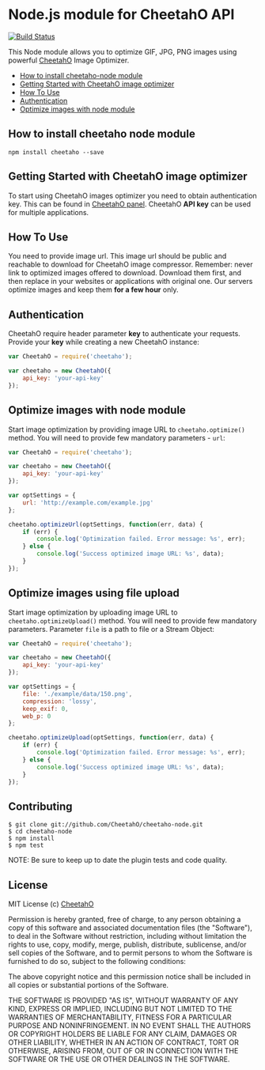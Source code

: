 Node.js module for CheetahO API
===========

[![Build Status](https://secure.travis-ci.org/CheetahO/cheetaho-node.png?branch=master)](http://travis-ci.org/CheetahO/cheetaho-node)

This Node module allows you to optimize GIF, JPG, PNG images using powerful [CheetahO](https://cheetaho.com/) Image Optimizer.

* [How to install cheetaho-node module](#how-to-install-cheetaho-node-module)
* [Getting Started with CheetahO image optimizer](#getting-started-with-cheetho-image-optimizer)
* [How To Use](#how-to-use)
* [Authentication](#authentication)
* [Optimize images with node module](#optimize-images-with-node-module)

## How to install cheetaho node module

    npm install cheetaho --save
    
## Getting Started with CheetahO image optimizer

To start using CheetahO images optimizer you need to obtain authentication key. This can be found in [CheetahO panel](https://app.cheetaho.com/admin/api-credentials). CheetahO **API key** can be used for multiple applications. 

## How To Use

You need to provide image url. This image url should be public and reachable to download for CheetahO image compressor. Remember: never link to optimized images offered to download. Download them first, and then replace in your websites or applications with original one. Our servers optimize images and keep them **for a few hour** only.

## Authentication

CheetahO require header parameter **key** to authenticate your requests. Provide your **key** while creating a new CheetahO instance:

````js
var CheetahO = require('cheetaho');

var cheetaho = new CheetahO({
    api_key: 'your-api-key'
});
````

## Optimize images with node module

Start image optimization by providing image URL to `cheetaho.optimize()` method. You will need to provide few mandatory parameters - `url`:

````js
var CheetahO = require('cheetaho');

var cheetaho = new CheetahO({
    api_key: 'your-api-key'
});

var optSettings = {
    url: 'http://example.com/example.jpg'
};

cheetaho.optimizeUrl(optSettings, function(err, data) {
    if (err) {
        console.log('Optimization failed. Error message: %s', err);
    } else {
        console.log('Success optimized image URL: %s', data);
    }
});
````


## Optimize images using file upload

Start image optimization by uploading image URL to `cheetaho.optimizeUpload()` method. You will need to provide few mandatory parameters. Parameter `file` is a path to file or a Stream Object:

````js
var CheetahO = require('cheetaho');

var cheetaho = new CheetahO({
    api_key: 'your-api-key'
});

var optSettings = {
    file: './example/data/150.png',
    compression: 'lossy',
    keep_exif: 0,
    web_p: 0
};

cheetaho.optimizeUpload(optSettings, function(err, data) {
    if (err) {
        console.log('Optimization failed. Error message: %s', err);
    } else {
        console.log('Success optimized image URL: %s', data);
    }
});
````

## Contributing

```
$ git clone git://github.com/CheetahO/cheetaho-node.git
$ cd cheetaho-node
$ npm install
$ npm test
```
NOTE: Be sure to keep up to date the plugin tests and code quality.

## License

MIT License
(c) [CheetahO](https://cheetaho.com)

Permission is hereby granted, free of charge, to any person obtaining a copy of this software and associated documentation files (the "Software"), to deal in the Software without restriction, including without limitation the rights to use, copy, modify, merge, publish, distribute, sublicense, and/or sell copies of the Software, and to permit persons to whom the Software is furnished to do so, subject to the following conditions:

The above copyright notice and this permission notice shall be included in all copies or substantial portions of the Software.

THE SOFTWARE IS PROVIDED "AS IS", WITHOUT WARRANTY OF ANY KIND, EXPRESS OR IMPLIED, INCLUDING BUT NOT LIMITED TO THE WARRANTIES OF MERCHANTABILITY, FITNESS FOR A PARTICULAR PURPOSE AND NONINFRINGEMENT. IN NO EVENT SHALL THE AUTHORS OR COPYRIGHT HOLDERS BE LIABLE FOR ANY CLAIM, DAMAGES OR OTHER LIABILITY, WHETHER IN AN ACTION OF CONTRACT, TORT OR OTHERWISE, ARISING FROM, OUT OF OR IN CONNECTION WITH THE SOFTWARE OR THE USE OR OTHER DEALINGS IN THE SOFTWARE.
